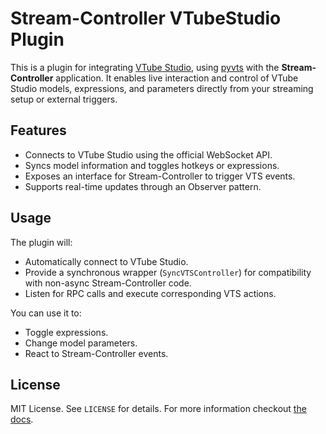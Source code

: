 # Stream-Controller VTubeStudio Plugin

This is a plugin for integrating [VTube Studio](https://denchisoft.github.io/VTubeStudio/), using [pyvts](https://github.com/Genteki/pyvts) with the **Stream-Controller** application. It enables live interaction and control of VTube Studio models, expressions, and parameters directly from your streaming setup or external triggers.

## Features

- Connects to VTube Studio using the official WebSocket API.
- Syncs model information and toggles hotkeys or expressions.
- Exposes an interface for Stream-Controller to trigger VTS events.
- Supports real-time updates through an Observer pattern.

## Usage

The plugin will:

- Automatically connect to VTube Studio.
- Provide a synchronous wrapper (`SyncVTSController`) for compatibility with non-async Stream-Controller code.
- Listen for RPC calls and execute corresponding VTS actions.

You can use it to:

- Toggle expressions.
- Change model parameters.
- React to Stream-Controller events.

## License

MIT License. See `LICENSE` for details.
For more information checkout [the docs](https://streamcontroller.github.io/docs/latest/).
